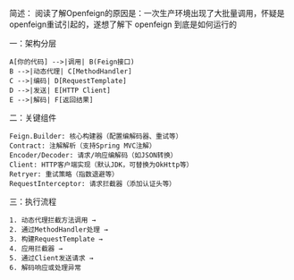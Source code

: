 简述：
    阅读了解Openfeign的原因是：一次生产环境出现了大批量调用，怀疑是openfeign重试引起的，遂想了解下 openfeign 到底是如何运行的

一：架构分层

    A[你的代码] -->|调用| B(Feign接口)
    B -->|动态代理| C[MethodHandler]
    C -->|编码| D[RequestTemplate]
    D -->|发送| E[HTTP Client]
    E -->|解码| F[返回结果]
    
二：关键组件

    Feign.Builder: 核心构建器（配置编解码器、重试等）
    Contract: 注解解析（支持Spring MVC注解）
    Encoder/Decoder: 请求/响应编解码（如JSON转换）
    Client: HTTP客户端实现（默认JDK，可替换为OkHttp等）
    Retryer: 重试策略（指数退避等）
    RequestInterceptor: 请求拦截器（添加认证头等）
    
三：执行流程

    1. 动态代理拦截方法调用 → 
    2. 通过MethodHandler处理 → 
    3. 构建RequestTemplate → 
    4. 应用拦截器 → 
    5. 通过Client发送请求 → 
    6. 解码响应或处理异常